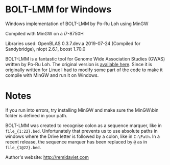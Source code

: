 # BOLT-LMM for Windows
Windows implementation of BOLT-LMM by Po-Ru Loh using MinGW

Compiled with MinGW on a i7-8750H

Libraries used: OpenBLAS 0.3.7.dev.a 2019-07-24 (Compiled for Sandybridge), nlopt 2.6.1, boost 1.70.0

BOLT-LMM is a fantastic tool for Genome Wide Association Studies (GWAS) written by Po-Ru Loh. The original version is [available here](https://data.broadinstitute.org/alkesgroup/BOLT-LMM/). Since it is originally written for Linux I had to modify some part of the code to make it compile with MinGW and run it on Windows.

# Notes
If you run into errors, try installing MinGW and make sure the MinGW\bin folder is defined in your path.

BOLT-LMM was created to recognise colon as a sequence marquer, like in `file_{1:22}.bed`. Unfortunately that prevents us to use absolute paths in windows where the Drive letter is followed by a colon, like in `C:\Path`. In a recent release, the sequence marquer has been replaced by `@` as in `file_{1@22}.bed`.


Author's website: http://remidaviet.com
